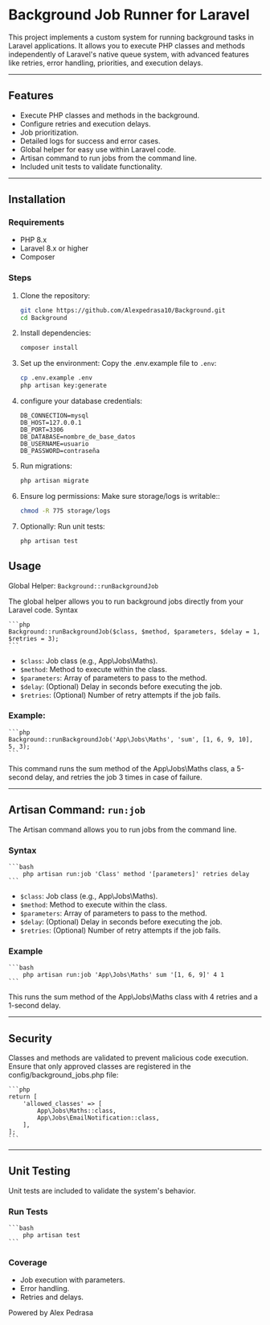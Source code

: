 # Background Job Runner for Laravel

This project implements a custom system for running background tasks in Laravel applications. It allows you to execute PHP classes and methods independently of Laravel's native queue system, with advanced features like retries, error handling, priorities, and execution delays.

---

## Features
- Execute PHP classes and methods in the background.
- Configure retries and execution delays.
- Job prioritization.
- Detailed logs for success and error cases.
- Global helper for easy use within Laravel code.
- Artisan command to run jobs from the command line.
- Included unit tests to validate functionality.

---

## Installation

### Requirements
- PHP 8.x
- Laravel 8.x or higher
- Composer

### Steps
1. Clone the repository:
   ```bash
   git clone https://github.com/Alexpedrasa10/Background.git
   cd Background
    ```

2. Install dependencies:
    ```bash
    composer install
    ```

3. Set up the environment: Copy the .env.example file to `.env`:
    ```bash
    cp .env.example .env
    php artisan key:generate
    ```

4. configure your database credentials:
    ```env
    DB_CONNECTION=mysql
    DB_HOST=127.0.0.1
    DB_PORT=3306
    DB_DATABASE=nombre_de_base_datos
    DB_USERNAME=usuario
    DB_PASSWORD=contraseña
    ```

5. Run migrations:
    ```bash
    php artisan migrate
    ```

6. Ensure log permissions: Make sure storage/logs is writable::
    ```bash
    chmod -R 775 storage/logs
    ```

7. Optionally: Run unit tests:
    ```bash
    php artisan test
   ```

## Usage
Global Helper: `Background::runBackgroundJob`

The global helper allows you to run background jobs directly from your Laravel code.
Syntax

    ```php
    Background::runBackgroundJob($class, $method, $parameters, $delay = 1, $retries = 3);
    ```

- `$class`: Job class (e.g., App\Jobs\Maths).
- `$method`: Method to execute within the class.
- `$parameters`: Array of parameters to pass to the method.
- `$delay`: (Optional) Delay in seconds before executing the job.
- `$retries`: (Optional) Number of retry attempts if the job fails.

### Example:

    ```php
    Background::runBackgroundJob('App\Jobs\Maths', 'sum', [1, 6, 9, 10], 5, 3);
    ```

This command runs the sum method of the App\Jobs\Maths class, a 5-second delay, and retries the job 3 times in case of failure.

---

## Artisan Command: `run:job`

The Artisan command allows you to run jobs from the command line.

### Syntax
    ```bash
        php artisan run:job 'Class' method '[parameters]' retries delay
    ```
- `$class`: Job class (e.g., App\Jobs\Maths).
- `$method`: Method to execute within the class.
- `$parameters`: Array of parameters to pass to the method.
- `$delay`: (Optional) Delay in seconds before executing the job.
- `$retries`: (Optional) Number of retry attempts if the job fails.

### Example
    ```bash
        php artisan run:job 'App\Jobs\Maths' sum '[1, 6, 9]' 4 1
    ```
This runs the sum method of the App\Jobs\Maths class with 4 retries and a 1-second delay.

---

## Security

Classes and methods are validated to prevent malicious code execution.
Ensure that only approved classes are registered in the config/background_jobs.php file:

    ```php
    return [
        'allowed_classes' => [
            App\Jobs\Maths::class,
            App\Jobs\EmailNotification::class,
        ],
    ];
    ```

---

## Unit Testing

Unit tests are included to validate the system's behavior.
### Run Tests

    ```bash
        php artisan test
    ```
### Coverage

- Job execution with parameters.
- Error handling.
- Retries and delays.



Powered by Alex Pedrasa 
